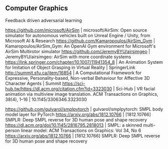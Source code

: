
## Computer Graphics

Feedback driven adversarial learning


https://github.com/microsoft/AirSim | microsoft/AirSim: Open source simulator for autonomous vehicles built on Unreal Engine / Unity, from Microsoft AI & Research
https://github.com/Kamaropoulos/AirSim_Gym | Kamaropoulos/AirSim_Gym: An OpenAI Gym environment for Microsoft's AirSim Multirotor simulator
https://github.com/JeremyBYU/airsimgeo | JeremyBYU/airsimgeo: AirSim with more coordinate systems
https://link.springer.com/chapter/10.1007/11941354_8 | An Animation System for Imitation of Object Grasping in Virtual Reality | SpringerLink
http://summit.sfu.ca/item/16854 | A Computational Framework for Expressive, Personality-based, Non-verbal Behaviour for Affective 3D Character Agents | Summit
https://sci-hub.tw/https://dl.acm.org/citation.cfm?id=3323030 | Sci-Hub | VR facial animation via multiview image translation. ACM Transactions on Graphics, 38(4), 1–16 | 10.1145/3306346.3323030

https://github.com/gulvarol/smplpytorch | gulvarol/smplpytorch: SMPL body model layer for PyTorch
https://arxiv.org/abs/1812.10766 | [1812.10766] SMPLR: Deep SMPL reverse for 3D human pose and shape recovery
https://dl.acm.org/doi/10.1145/2816795.2818013 | SMPL: a skinned multi-person linear model: ACM Transactions on Graphics: Vol 34, No 6
https://arxiv.org/abs/1812.10766 | [1812.10766] SMPLR: Deep SMPL reverse for 3D human pose and shape recovery
